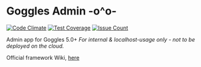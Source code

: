 # Goggles Admin -o^o-

[![Code Climate](https://codeclimate.com/github/steveoro/goggles_admin/badges/gpa.svg)](https://codeclimate.com/github/steveoro/goggles_admin)
[![Test Coverage](https://codeclimate.com/github/steveoro/goggles_admin/badges/coverage.svg)](https://codeclimate.com/github/steveoro/goggles_admin/coverage)
[![Issue Count](https://codeclimate.com/github/steveoro/goggles_admin/badges/issue_count.svg)](https://codeclimate.com/github/steveoro/goggles_admin)

Admin app for Goggles 5.0+
_For internal & localhost-usage only - not to be deployed on the cloud._

Official framework Wiki, [here](https://github.com/steveoro/goggles_admin/wiki)